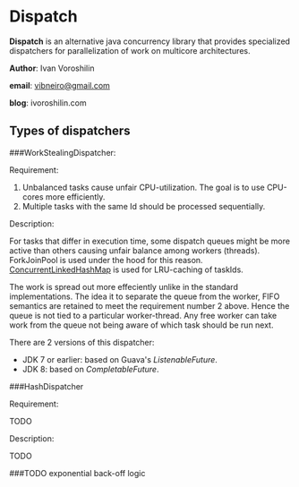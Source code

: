 # Dispatch
**Dispatch** is an alternative java concurrency library that provides specialized dispatchers for parallelization of work on multicore architectures. 


**Author**: Ivan Voroshilin

**email**: vibneiro@gmail.com

**blog**: ivoroshilin.com

## Types of dispatchers

###WorkStealingDispatcher:

Requirement: 

1. Unbalanced tasks cause unfair CPU-utilization. The goal is to use CPU-cores more efficiently.
2. Multiple tasks with the same Id should be processed sequentially.

Description:

For tasks that differ in execution time, some dispatch queues might be more active than others causing unfair balance among workers (threads). ForkJoinPool is used under the hood for this reason.
[ConcurrentLinkedHashMap](https://code.google.com/p/concurrentlinkedhashmap/) is used for LRU-caching of taskIds.

The work is spread out more effeciently unlike in the standard implementations. The idea it to separate the queue from the worker, FIFO semantics are retained to meet the requirement number 2 above. Hence the queue is not tied to a particular worker-thread. Any free worker can take work from the queue not being aware of which task should be run next. 

There are 2 versions of this dispatcher:
 - JDK 7 or earlier: based on Guava's *ListenableFuture*.
 - JDK 8: based on *CompletableFuture*.

###HashDispatcher

Requirement: 

TODO

Description:

TODO

###TODO exponential back-off logic
